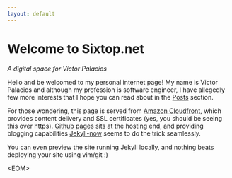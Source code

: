 ```yaml
---
layout: default
---
```



Welcome to Sixtop.net
====================

 _A digital space for Víctor Palacios_

Hello and be welcomed to my personal internet page! My name is Victor Palacios and although my profession is software engineer, I have allegedly few more interests that I hope you can read about in the [Posts](/posts/) section.

For those wondering, this page is served from [Amazon Cloudfront](https://aws.amazon.com/cloudfront/), which provides content delivery and SSL certificates (yes, you should be seeing this over https). [Github pages](https://pages.github.com/) sits at the hosting end, and providing blogging capabilities [Jekyll-now](https://github.com/barryclark/jekyll-now) seems to do the trick seamlessly. 

You can even preview the site running Jekyll locally, and nothing beats deploying your site using vim/git :)

\<EOM>
